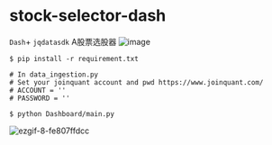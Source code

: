 # stock-selector-dash
`Dash`+ `jqdatasdk` A股票选股器
![image](https://github.com/AllenLeong/stock-selector-dash/assets/41416404/14c8802c-8536-41f3-92f0-a9b52d88d144)

```commandline
$ pip install -r requirement.txt

# In data_ingestion.py
# Set your joinquant account and pwd https://www.joinquant.com/
# ACCOUNT = ''
# PASSWORD = ''

$ python Dashboard/main.py
```

![ezgif-8-fe807ffdcc](https://github.com/AllenLeong/stock-selector-dash/assets/41416404/896f11e9-2453-4416-bc9f-fc50847973f0)
